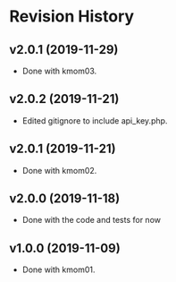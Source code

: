 # Revision History

## v2.0.1 (2019-11-29)

-   Done with kmom03.

## v2.0.2 (2019-11-21)

-   Edited gitignore to include api_key.php.

## v2.0.1 (2019-11-21)

-   Done with kmom02.

## v2.0.0 (2019-11-18)

-   Done with the code and tests for now

## v1.0.0 (2019-11-09)

-   Done with kmom01.
